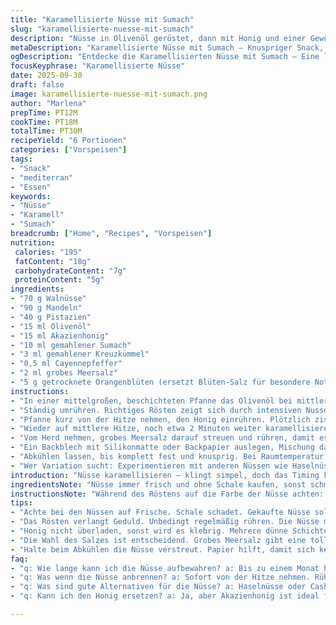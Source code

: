 ```yaml
---
title: "Karamellisierte Nüsse mit Sumach"
slug: "karamellisierte-nuesse-mit-sumach"
description: "Nüsse in Olivenöl geröstet, dann mit Honig und einer Gewürzmischung aus Sumach, Kreuzkümmel, Cayenne und Salz umhüllt. Eine Kombination von Texturen und Aromen, knusprig, süß, würzig und leicht scharf. Eignet sich als herzhafter Snack oder als Topping für Salate und Käseplatten. Die Zubereitung ist unkompliziert, erfordert aber Aufmerksamkeit beim Karamellisieren, um das Honigaroma nicht zu verbrennen. Hält sich bis zu einem Monat luftdicht verschlossen bei Raumtemperatur. Perfekt, wenn intensiver Geschmack und knackige Konsistenz gefragt sind."
metaDescription: "Karamellisierte Nüsse mit Sumach – Knuspriger Snack, intensiv im Geschmack, ideal für Salate und Käseplatten."
ogDescription: "Entdecke die Karamellisierten Nüsse mit Sumach – Eine leckere Mischung aus süß, würzig und knackig. Perfekt für jede Gelegenheit."
focusKeyphrase: "Karamellisierte Nüsse"
date: 2025-09-30
draft: false
image: karamellisierte-nuesse-mit-sumach.png
author: "Marlena"
prepTime: PT12M
cookTime: PT18M
totalTime: PT30M
recipeYield: "6 Portionen"
categories: ["Vorspeisen"]
tags:
- "Snack"
- "mediterran"
- "Essen"
keywords:
- "Nüsse"
- "Karamell"
- "Sumach"
breadcrumb: ["Home", "Recipes", "Vorspeisen"]
nutrition: 
 calories: "195"
 fatContent: "18g"
 carbohydrateContent: "7g"
 proteinContent: "5g"
ingredients:
- "70 g Walnüsse"
- "90 g Mandeln"
- "40 g Pistazien"
- "15 ml Olivenöl"
- "15 ml Akazienhonig"
- "10 ml gemahlener Sumach"
- "3 ml gemahlener Kreuzkümmel"
- "0,5 ml Cayennepfeffer"
- "2 ml grobes Meersalz"
- "5 g getrocknete Orangenblüten (ersetzt Blüten-Salz für besondere Note)"
instructions:
- "In einer mittelgroßen, beschichteten Pfanne das Olivenöl bei mittlerer Hitze erwärmen. Walnüsse, Mandeln und Pistazien zugeben – nicht alle auf einmal überladen, sonst werden sie nicht gleichmäßig geröstet."
- "Ständig umrühren. Richtiges Rösten zeigt sich durch intensiven Nussduft und eine leichte Bräunung. Nach ungefähr 6 bis 7 Minuten, wenn sie anfangen zu knistern, ab jetzt genau beobachten, ansonsten verbrennen sie schnell und hinterlassen bitteren Geschmack."
- "Pfanne kurz von der Hitze nehmen, den Honig einrühren. Plötzlich zischt es leise, das Honigöl verschmilzt. Sofort die Gewürzmischung mit Sumach, Kreuzkümmel, Cayenne und die Orangenblüten einstreuen und gründlich vermengen, damit alles gleichmäßig umhüllt ist."
- "Wieder auf mittlere Hitze, noch etwa 2 Minuten weiter karamellisieren lassen, bis die Oberfläche glänzt und die Nüsse leicht zusammenkleben, nicht zu trocken, sonst fehlt die Bindung. Ständige Bewegung in der Pfanne wichtig, sonst klebt der Honig fest."
- "Vom Herd nehmen, grobes Meersalz darauf streuen und rühren, damit es sich verteilt. Salz ist entscheidend, hebt die Süße und lässt das Aroma explosionartig erscheinen."
- "Ein Backblech mit Silikonmatte oder Backpapier auslegen, Mischung darauf glatt verteilen. Noch warm verteilt sich der Duft wunderbar."
- "Abkühlen lassen, bis komplett fest und knusprig. Bei Raumtemperatur in luftdichtem Behälter aufbewahren. Mindestens 3 Tage durchziehen lassen, dann intensiver Geschmack."
- "Wer Variation sucht: Experimentieren mit anderen Nüssen wie Haselnüssen oder Cashews – Geschmack ändert sich, Konsistenz bleibt aber ähnlich. Statt Olivenöl kann man auch ein mildes Kernöl probieren, das ergibt locker andere Duftnoten."
introduction: "Nüsse karamellisieren – klingt simpel, doch das Timing kann den Unterschied zu feinem Snack oder verbrannter Enttäuschung machen. Ich habe gelernt, dass die Geduld vor Hitze Anschalten belohnt wird. Das Zischen, wenn Honig auf heiße Nüsse trifft, ist fast meditativ. Sumach bringt diese leicht zitronige Säure, die fast verlangt, dass man immer wieder zugreift. Nicht zu unterschätzen: die kleinen Details, wie die Kombination mit Orangenblüten. Ich war skeptisch, doch überrascht, wie die floralen Noten mit den Gewürzen verschmelzen. Wichtig ist, nicht zu viel Honig zu verwenden, sonst wird es klebrig und die Struktur leidet. Also: lieber mehrere dünne Schichten wie bei einer Glasur auftragen oder mit Kurzzeitkaramellisierung arbeiten. Diese Nüsse sind kompakt im Geschmack, aber vielseitig einsetzbar – als Salattopping, auf Käseplatte oder pur."
ingredientsNote: "Nüsse immer frisch und ohne Schale kaufen, sonst schmeckt es muffig. Die Mengen habe ich leicht angepasst, da Mandeln oft größer sind und Pistazien meist ungeschält intensiveren Geschmack geben. Akazienhonig pochiert weniger schnell als andere Sorten, geht aber auch mit wildem Blütenhonig. Sumach nicht verwechseln mit Paprika oder Zatar, das ist eine wahre Geschmacksbombe, bringt die Frische rein. Gewürze möglichst frisch mahlen, gerade Kreuzkümmel lebt vom Aroma, ganz anders als fertig gemahlenes Pulver vom Supermarkt. Orangenblüten bieten eine Überraschung, ersatzweise geht auch ein Hauch Lavendel oder Zitronenabrieb, je nach Lust auf experimentelles. Olivenöl extra vergine wegen seines fruchtigen Geschmacks, wer es weniger intensiv mag, greift zu Traubenkern- oder Sonnenblumenöl. Vorsicht beim Salz – grobes Meersalz bringt texturliche Spannung, feines Salz ist zu mild. Wichtig: nicht überwürzen, weniger ist oft mehr bei dieser Konstellation."
instructionsNote: "Während des Röstens auf die Farbe der Nüsse achten: Wenn sie goldbraun sind, sofort Honig hinzugeben, sonst beginnt der Honig direkt zu verbrennen, was bitter wird. Ständiges Rühren nicht vergessen, sonst klebt alles an der Pfanne und kann ruinieren. Nach Honigzugabe auf leises Zischen achten – das ist das Signal, dass der Honig karamellisiert und die Gewürze sofort einmischen. Die Mischung muss noch glänzen, wenn sie vom Herd kommt, ansonsten ist der Karamell zu hart oder zu weich. Das Salz kann erst zum Schluss zugegeben werden, damit es nicht in der Hitze zerfällt und Geschmack verliert. Auf Backpapier flach eintüten hilft, damit beim Abkühlen keine Klumpen entstehen und die Nüsse nicht aneinander kleben. Kühlschrank bringt Feuchtigkeit, daher besser nicht lagern, wenn man möglichst knackigen Biss möchte. Am besten an einem kühlen, trockenen Ort lagern.Jede Pfanne verhält sich anders – leichte Anpassungen der Hitze nötig. Wer Angst hat, kann mit 2 Minuten niedriger Hitze mehr machen statt direkt stärker – am Ende zählt, was Nase und Zunge sagen."
tips:
- "Achte bei den Nüssen auf Frische. Schale schadet. Gekaufte Nüsse sollten immer ungeschält sein. Für besondere Noten sind Orangenblüten ideal. Aber auch Lavendel oder Zitronenabrieb kann überraschen. Solche kleinen Details verändern das Geschmacksprofil enorm."
- "Das Rösten verlangt Geduld. Unbedingt regelmäßig rühren. Die Nüsse müssen goldbraun sein. Bei zu hoher Hitze verlieren sie schnell die Textur. Nach 6 bis 7 Minuten kontrollieren; Geräusch und Farbe zeigen den Fortschritt an. Bleib aufmerksam, das Zischen beim Honig ist essenziell. Sofort handeln."
- "Honig nicht überladen, sonst wird es klebrig. Mehrere dünne Schichten auftragen während des Karamellisierens. Das verhindert die starke Verklebung und erhält die Knusprigkeit. Ausprobieren kannst du auch andere Öle. Sonnenblumenöl ist milder, Traubenkernöl bringt etwas anderes in die Mischung. Es lohnt sich."
- "Die Wahl des Salzes ist entscheidend. Grobes Meersalz gibt eine tolle Textur, lässt Aromen besser zur Geltung kommen. Das feine Salz ist oft zu mild – lasst es nicht untergehen. Ein wenig Salz bringt die Süße der Nüsse zur Explosion. Weniger kann mehr sein."
- "Halte beim Abkühlen die Nüsse verstreut. Papier hilft, damit sich keine Klumpen bilden. Lagerung ist ebenfalls wichtig. Luftdicht und kühl ist der Schlüssel. Nüsse können Feuchtigkeit aufnehmen, Kühlschrank meiden. Trockene Orte sind besser."
faq:
- "q: Wie lange kann ich die Nüsse aufbewahren? a: Bis zu einem Monat haltbar. Luftdicht verpackt. Bei Raumtemperatur. An einem trockenen Ort lagern. Unbedingt Feuchtigkeit vermeiden."
- "q: Was wenn die Nüsse anbrennen? a: Sofort von der Hitze nehmen. Rühren nicht vergessen, wichtig. Leichtes Rösten. Nächste Mal die Temperatur anpassen. Weniger Hitze kann helfen. Timing ist alles."
- "q: Was sind gute Alternativen für die Nüsse? a: Haselnüsse oder Cashews sind vielseitig. Die Konsistenz bleibt ähnlich. Geschmacklich werden sie sich jedoch unterscheiden. Experimentieren lohnt sich immer."
- "q: Kann ich den Honig ersetzen? a: Ja, aber Akazienhonig ist ideal für diese Mischung. Andere Honigsorten oder Sirupe funktionieren auch, aber Aufpassen auf die Konsistenz. Honig zieht leicht an, bleibt klebrig."

---
```

